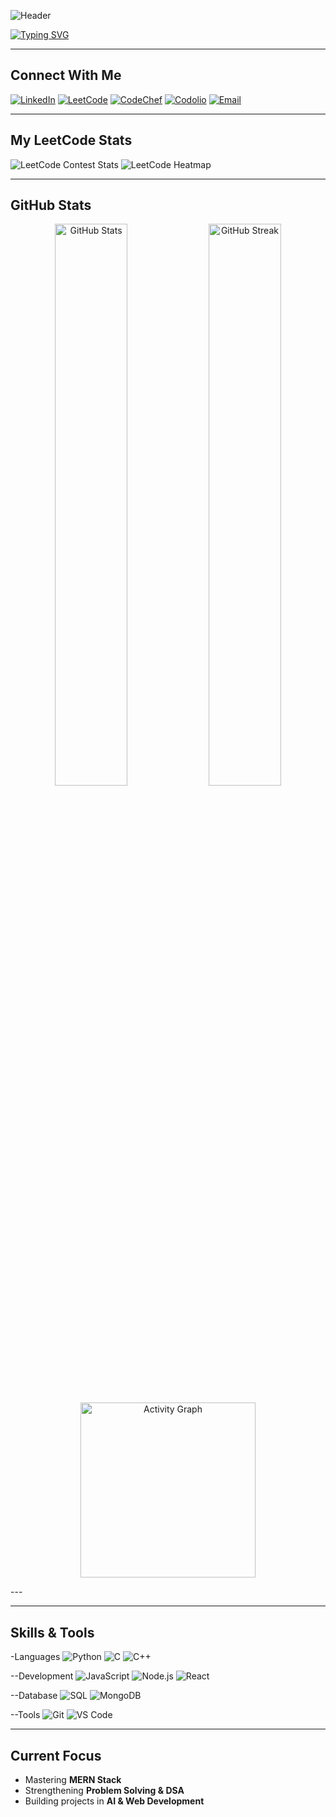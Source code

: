 <!-- Capsule Banner (Galaxy Style) -->
![Header](https://capsule-render.vercel.app/api?type=waving&color=0:0f0c29,50:302b63,100:24243e&height=220&section=header&text=Hi,%20I'm%20Dhileepan!&fontSize=45&fontColor=ffffff&animation=twinkling&fontAlignY=40)

<!-- Neon Typing Animation -->
[![Typing SVG](https://readme-typing-svg.herokuapp.com?font=Fira+Code&size=26&duration=3000&pause=500&color=00F7FF&center=true&vCenter=true&width=700&lines=Aspiring+Full-Stack+Developer;Consistent+Learner;Problem+Solver;DSA+%7C+MERN+Stack+Enthusiast)](https://git.io/typing-svg)


---

## Connect With Me
[![LinkedIn](https://img.shields.io/badge/-LinkedIn-blue?logo=linkedin&logoColor=white)](https://www.linkedin.com/in/dhileepan-t-5982682a6/)
[![LeetCode](https://img.shields.io/badge/-LeetCode-orange?logo=leetcode&logoColor=white)](https://leetcode.com/u/dhileepan13/)
[![CodeChef](https://img.shields.io/badge/-CodeChef-brown?logo=codechef&logoColor=white)](https://www.codechef.com/users/dhileepan_2)
[![Codolio](https://img.shields.io/badge/-Codolio-purple?logo=codemagic&logoColor=white)](https://codolio.com/profile/dhileepan)
[![Email](https://img.shields.io/badge/-Email-red?logo=gmail&logoColor=white)](mailto:dhileepantv@gmail.com)

---

## My LeetCode Stats
![LeetCode Contest Stats](https://leetcard.jacoblin.cool/dhileepan13?theme=dark&font=Roboto&ext=contest)
![LeetCode Heatmap](https://leetcard.jacoblin.cool/dhileepan13?theme=dark&font=Roboto&ext=heatmap&border=0&activity=1)

---

## GitHub Stats
<p align="center">
  <img src="https://github-readme-stats.vercel.app/api?username=dhileepant&show_icons=true&theme=nightowl&hide_border=true&count_private=true&cache_seconds=86400" alt="GitHub Stats" width="48%" /> 
  <img src="https://streak-stats.demolab.com/?user=dhileepant&theme=nightowl&hide_border=true&cache_seconds=86400" alt="GitHub Streak" width="48%" />
</p>

<p align="center">
  <img height="280em" src="https://github-readme-activity-graph.vercel.app/graph?username=dhileepant&theme=nightowl&radius=10" alt="Activity Graph" />
</p>
---

---

## Skills & Tools

-Languages
![Python](https://img.shields.io/badge/-Python-blue?logo=python&logoColor=white)
![C](https://img.shields.io/badge/-C-00599C?logo=c)
![C++](https://img.shields.io/badge/-C++-00599C?logo=cplusplus&logoColor=white)

--Development
![JavaScript](https://img.shields.io/badge/-JavaScript-yellow?logo=javascript&logoColor=black)
![Node.js](https://img.shields.io/badge/-Node.js-339933?logo=node.js&logoColor=white)
![React](https://img.shields.io/badge/-React-61DAFB?logo=react&logoColor=black)

--Database
![SQL](https://img.shields.io/badge/-SQL-4479A1?logo=mysql&logoColor=white)
![MongoDB](https://img.shields.io/badge/-MongoDB-47A248?logo=mongodb&logoColor=white)

--Tools
![Git](https://img.shields.io/badge/-Git-F05032?logo=git&logoColor=white)
![VS Code](https://img.shields.io/badge/-VS%20Code-007ACC?logo=visual-studio-code&logoColor=white)

---

## Current Focus
- Mastering **MERN Stack**  
- Strengthening **Problem Solving & DSA**  
- Building projects in **AI & Web Development**

